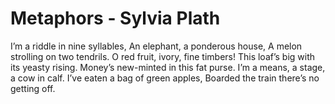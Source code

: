 # Metaphors - Sylvia Plath
I’m a riddle in nine syllables,
An elephant, a ponderous house,
A melon strolling on two tendrils.
O red fruit, ivory, fine timbers!
This loaf’s big with its yeasty rising.
Money’s new-minted in this fat purse.
I’m a means, a stage, a cow in calf.
I’ve eaten a bag of green apples,
Boarded the train there’s no getting off.
